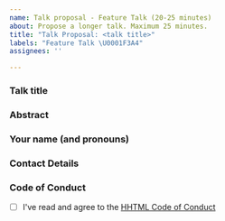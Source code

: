 ```yaml
---
name: Talk proposal - Feature Talk (20-25 minutes)
about: Propose a longer talk. Maximum 25 minutes.
title: "Talk Proposal: <talk title>"
labels: "Feature Talk \U0001F3A4"
assignees: ''

---
```


### Talk title

### Abstract 

<!-- A short description of what the talk will be about. -->

### Your name (and pronouns)


### Contact Details

<!-- We'll mostly use this issue for communication. But it might help to leave your Twitter or Github handle. Please note that this info will be public. -->

### Code of Conduct

<!-- We expect all of our speakers to uphold our Code of Conduct, so please take a minute to read through it. -->

- [ ] I've read and agree to the [HHTML Code of Conduct](https://hhtml.de/code-of-conduct/)
